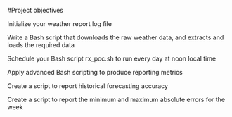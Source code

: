 #Project objectives

Initialize your weather report log file

Write a Bash script that downloads the raw weather data, and extracts and loads the required data

Schedule your Bash script rx_poc.sh to run every day at noon local time

Apply advanced Bash scripting to produce reporting metrics

Create a script to report historical forecasting accuracy

Create a script to report the minimum and maximum absolute errors for the week
